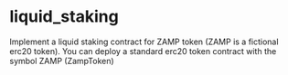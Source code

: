 # liquid_staking
Implement a liquid staking contract for ZAMP token (ZAMP is a fictional erc20 token). You can deploy a standard erc20 token contract with the symbol ZAMP (ZampToken)
